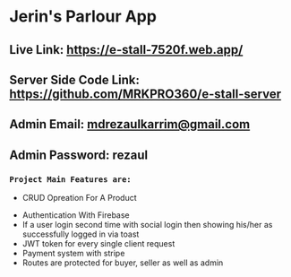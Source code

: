 # Jerin's Parlour App

## Live Link: https://e-stall-7520f.web.app/

## Server Side Code Link: https://github.com/MRKPRO360/e-stall-server

## Admin Email: mdrezaulkarrim@gmail.com

## Admin Password: rezaul

### `Project Main Features are:`

- CRUD Opreation For A Product

* Authentication With Firebase
* If a user login second time with social login then showing his/her as successfully logged in via toast
* JWT token for every single client request
* Payment system with stripe
* Routes are protected for buyer, seller as well as admin
